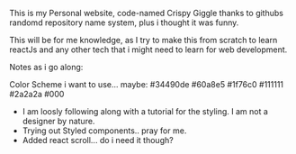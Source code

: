 This is my Personal website, code-named Crispy Giggle thanks to githubs randomd repository name system, plus i thought it was funny. 

This will be for me knowledge, as I try to make this from scratch to learn reactJs and any other tech that i might need to learn for web development. 

Notes as i go along:

Color Scheme i want to use... maybe:
#34490de
#60a8e5
#1f76c0
#111111
#2a2a2a
#000

- I am loosly following along with a tutorial for the styling. I am not a designer by nature.
- Trying out Styled components.. pray for me.
- Added react scroll... do i need it though?
